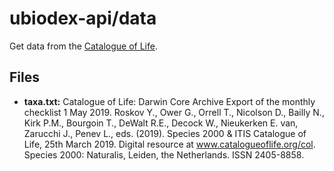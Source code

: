 # ubiodex-api/data

Get data from the [Catalogue of Life](http://www.catalogueoflife.org/DCA_Export/index.php).

## Files

- **taxa.txt:** Catalogue of Life: Darwin Core Archive Export of the monthly checklist 1 May 2019. Roskov Y., Ower G., Orrell T., Nicolson D., Bailly N., Kirk P.M., Bourgoin T., DeWalt R.E., Decock W., Nieukerken E. van, Zarucchi J., Penev L., eds. (2019). Species 2000 & ITIS Catalogue of Life, 25th March 2019. Digital resource at www.catalogueoflife.org/col. Species 2000: Naturalis, Leiden, the Netherlands. ISSN 2405-8858.
